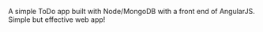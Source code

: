 A simple ToDo app built with Node/MongoDB with a front end of AngularJS. Simple but effective web app!
